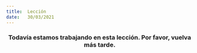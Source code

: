 ```yaml
---
title:  Lección
date:   30/03/2021
---
```


### <center>Todavía estamos trabajando en esta lección. Por favor, vuelva más tarde.</center>